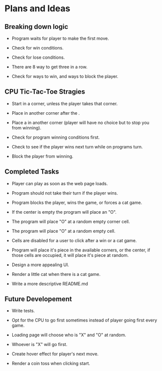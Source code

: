 # Plans and Ideas

## Breaking down logic

+ Program waits for player to make the first move.

+ Check for win conditions.

+ Check for lose conditions.

+ There are 8 way to get three in a row.

+ Check for ways to win, and ways to block the player.

## CPU Tic-Tac-Toe Stragies

+ Start in a corner, unless the player takes that corner.

+ Place in another corner after the .

+ Place a in another corner (player will have no choice but to stop you from winning).

+ Check for program winning conditions first.

+ Check to see if the player wins next turn while on programs turn.

+ Block the player from winning.

## Completed Tasks

+ Player can play as soon as the web page loads.

+ Program should not take their turn if the player wins.

+ Program blocks the player, wins the game, or forces a cat game.

+ If the center is empty the program will place an "O".

+ The program will place "O" at a random empty corner cell.

+ The program will place "O" at a random empty cell.

+ Cells are disabled for a user to click after a win or a cat game.

+ Program will place it's piece in the available corners, or the center, if those cells are occupied, it will place it's piece at random.

+ Design a more appealing UI.

+ Render a little cat when there is a cat game.

+ Write a more descriptive README.md

## Future Developement

+ Write tests.

+ Opt for the CPU to go first sometimes instead of player going first every game.

+ Loading page will choose who is "X" and "O" at random.

+ Whoever is "X" will go first.

+ Create hover effect for player's next move.

+ Render a coin toss when clicking start.
